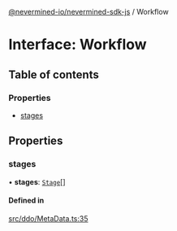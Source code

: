 [@nevermined-io/nevermined-sdk-js](../code-reference.md) / Workflow

# Interface: Workflow

## Table of contents

### Properties

- [stages](Workflow.md#stages)

## Properties

### stages

• **stages**: [`Stage`](Stage.md)[]

#### Defined in

[src/ddo/MetaData.ts:35](https://github.com/nevermined-io/sdk-js/blob/9b831f0/src/ddo/MetaData.ts#L35)
